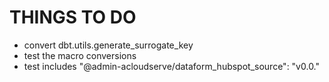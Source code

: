 # THINGS TO DO 


- convert dbt.utils.generate_surrogate_key
- test the macro conversions
- test includes "@admin-acloudserve/dataform_hubspot_source": "v0.0."

